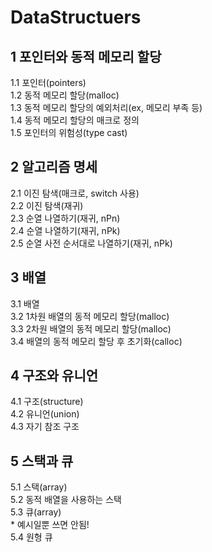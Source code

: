 # DataStructuers

## 1 포인터와 동적 메모리 할당

1.1 포인터(pointers)<br>
1.2 동적 메모리 할당(malloc)<br>
1.3 동적 메모리 할당의 예외처리(ex, 메모리 부족 등)<br>
1.4 동적 메모리 할당의 매크로 정의<br>
1.5 포인터의 위험성(type cast)<br>

## 2 알고리즘 명세

2.1 이진 탐색(매크로, switch 사용)<br>
2.2 이진 탐색(재귀)<br>
2.3 순열 나열하기(재귀, nPn)<br>
2.4 순열 나열하기(재귀, nPk)<br>
2.5 순열 사전 순서대로 나열하기(재귀, nPk)<br>

## 3 배열

3.1 배열<br>
3.2 1차원 배열의 동적 메모리 할당(malloc)<br>
3.3 2차원 배열의 동적 메모리 할당(malloc)<br>
3.4 배열의 동적 메모리 할당 후 초기화(calloc)<br>

## 4 구조와 유니언

4.1 구조(structure)<br>
4.2 유니언(union)<br>
4.3 자기 참조 구조<br>

## 5 스택과 큐

5.1 스택(array)<br>
5.2 동적 배열을 사용하는 스택<br>
5.3 큐(array)<br>
    * 예시일뿐 쓰면 안됨!<br>
5.4 원형 큐<br>